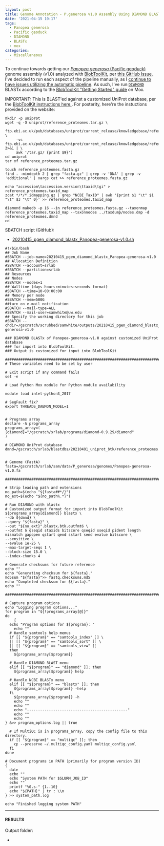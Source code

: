 ```yaml
---
layout: post
title: Genome Annotation - P.generosa v1.0 Assembly Using DIAMOND BLASTx for BlobToolKit on Mox
date: '2021-04-15 10:17'
tags: 
  - Panopea generosa
  - Pacific geoduck
  - DIAMOND
  - BLASTx
  - mox
categories: 
  - Miscellaneous
---
```

To continue towards getting our [_Panopea generosa_ (Pacific geoduck)](http://en.wikipedia.org/wiki/Geoduck) genome assembly (v1.0) analyzed with [BlobToolKit](https://blobtoolkit.genomehubs.org/), per [this GitHub Issue](https://github.com/RobertsLab/resources/issues/1118), I've decided to run each aspect of the pipeline manually, as I [continue to have issues utilizing the automatic pipeline](https://github.com/blobtoolkit/insdc-pipeline/issues/9). As such, I've run [`DIAMOND`](https://github.com/bbuchfink/diamond) BLASTx according to the [BlobToolKit "Getting Started" guide](https://blobtoolkit.genomehubs.org/blobtools2/blobtools2-tutorials/getting-started-with-blobtools2/) on Mox.

IMPORTANT: This is BLAST'ed against a customized UniProt database, per the [BlobToolKit instructions here.](https://blobtoolkit.genomehubs.org/install/). For posterity, here're the instuctions provided on the website:

```shell
mkdir -p uniprot
wget -q -O uniprot/reference_proteomes.tar.gz \
 ftp.ebi.ac.uk/pub/databases/uniprot/current_release/knowledgebase/reference_proteomes/$(curl \
     -vs ftp.ebi.ac.uk/pub/databases/uniprot/current_release/knowledgebase/reference_proteomes/ 2>&1 | \
     awk '/tar.gz/ {print $9}')
cd uniprot
tar xf reference_proteomes.tar.gz

touch reference_proteomes.fasta.gz
find . -mindepth 2 | grep "fasta.gz" | grep -v 'DNA' | grep -v 'additional' | xargs cat >> reference_proteomes.fasta.gz

echo "accession\taccession.version\ttaxid\tgi" > reference_proteomes.taxid_map
zcat */*/*.idmapping.gz | grep "NCBI_TaxID" | awk '{print $1 "\t" $1 "\t" $3 "\t" 0}' >> reference_proteomes.taxid_map

diamond makedb -p 16 --in reference_proteomes.fasta.gz --taxonmap reference_proteomes.taxid_map --taxonnodes ../taxdump/nodes.dmp -d reference_proteomes.dmnd
cd -
```

SBATCH script (GitHub):

- [20210415_pgen_diamond_blastx_Panopea-generosa-v1.0.sh](https://github.com/RobertsLab/sams-notebook/blob/master/sbatch_scripts/20210415_pgen_diamond_blastx_Panopea-generosa-v1.0.sh)

```shell
#!/bin/bash
## Job Name
#SBATCH --job-name=20210415_pgen_diamond_blastx_Panopea-generosa-v1.0
## Allocation Definition
#SBATCH --account=srlab
#SBATCH --partition=srlab
## Resources
## Nodes
#SBATCH --nodes=1
## Walltime (days-hours:minutes:seconds format)
#SBATCH --time=10-00:00:00
## Memory per node
#SBATCH --mem=500G
##turn on e-mail notification
#SBATCH --mail-type=ALL
#SBATCH --mail-user=samwhite@uw.edu
## Specify the working directory for this job
#SBATCH --chdir=/gscratch/scrubbed/samwhite/outputs/20210415_pgen_diamond_blastx_Panopea-generosa-v1.0

### DIAMOND BLASTx of Panopea-generosa-v1.0 against customized UniProt database
### for import into BlobToolKit.
### Output is customized for input into BlobToolKit

###################################################################################
# These variables need to be set by user

# Exit script if any command fails
set -e

# Load Python Mox module for Python module availability

module load intel-python3_2017

# SegFault fix?
export THREADS_DAEMON_MODEL=1


# Programs array
declare -A programs_array
programs_array=(
[diamond]="/gscratch/srlab/programs/diamond-0.9.29/diamond"
)

# DIAMOND UniProt database
dmnd=/gscratch/srlab/blastdbs/20210401_uniprot_btk/reference_proteomes.dmnd


# Genome (FastA)
fasta=/gscratch/srlab/sam/data/P_generosa/genomes/Panopea-generosa-v1.0.fa

###################################################################################

# Strip leading path and extensions
no_path=$(echo "${fasta##*/}")
no_ext=$(echo "${no_path%.*}")

# Run DIAMOND with blastx
# Customized output format for import into BlobToolKit
${programs_array[diamond]} blastx \
--db ${dmnd} \
--query "${fasta}" \
--out "${no_ext}".blastx.btk.outfmt6 \
--outfmt 6 qseqid staxids bitscore qseqid sseqid pident length mismatch gapopen qstart qend sstart send evalue bitscore \
--sensitive \
--evalue 1e-25 \
--max-target-seqs 1 \
--block-size 15.0 \
--index-chunks 4

# Generate checksums for future reference
echo ""
echo "Generating checksum for ${fasta}."
md5sum "${fasta}">> fastq.checksums.md5
echo "Completed checksum for ${fasta}."
echo ""

###################################################################################

# Capture program options
echo "Logging program options..."
for program in "${!programs_array[@]}"
do
	{
  echo "Program options for ${program}: "
	echo ""
  # Handle samtools help menus
  if [[ "${program}" == "samtools_index" ]] \
  || [[ "${program}" == "samtools_sort" ]] \
  || [[ "${program}" == "samtools_view" ]]
  then
    ${programs_array[$program]}

  # Handle DIAMOND BLAST menu
  elif [[ "${program}" == "diamond" ]]; then
    ${programs_array[$program]} help

  # Handle NCBI BLASTx menu
  elif [[ "${program}" == "blastx" ]]; then
    ${programs_array[$program]} -help
  fi
	${programs_array[$program]} -h
	echo ""
	echo ""
	echo "----------------------------------------------"
	echo ""
	echo ""
} &>> program_options.log || true

  # If MultiQC is in programs_array, copy the config file to this directory.
  if [[ "${program}" == "multiqc" ]]; then
  	cp --preserve ~/.multiqc_config.yaml multiqc_config.yaml
  fi
done

# Document programs in PATH (primarily for program version ID)
{
  date
  echo ""
  echo "System PATH for $SLURM_JOB_ID"
  echo ""
  printf "%0.s-" {1..10}
  echo "${PATH}" | tr : \\n
} >> system_path.log

echo "Finished logging system PATH"
```


---

#### RESULTS

Output folder:

- []()

